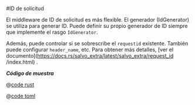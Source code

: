 #ID de solicitud

El middleware de ID de solicitud es más flexible. El generador (IdGenerator) se utiliza para generar ID. Puede definir su propio generador de ID siempre que implemente el rasgo `IdGenerator`.

Además, puede controlar si se sobrescribe el `requestid` existente. También puede configurar `header_name`, etc. Para obtener más detalles, [ver el documento](https://docs.rs/salvo_extra/latest/salvo_extra/request_id /index.html) .

_**Código de muestra**_

<CodeGroup>
  <CodeGroupItem title="main.rs" active>

@[code rust](../../../../codes/request-id/src/main.rs)

  </CodeGroupItem>
  <CodeGroupItem title="Cargo.toml">

@[code toml](../../../../codes/request-id/Cargo.toml)

  </CodeGroupItem>
</CodeGroup>